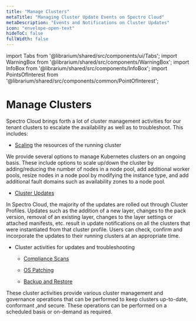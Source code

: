 ```yaml
---
title: "Manage Clusters"
metaTitle: "Managing Cluster Update Events on Spectro Cloud"
metaDescription: "Events and Notifications on Cluster Updates"
icon: "envelope-open-text"
hideToC: false
fullWidth: false
---
```


import Tabs from '@librarium/shared/src/components/ui/Tabs';
import WarningBox from '@librarium/shared/src/components/WarningBox';
import InfoBox from '@librarium/shared/src/components/InfoBox';
import PointsOfInterest from '@librarium/shared/src/components/common/PointOfInterest';





# Manage Clusters

Spectro Cloud brings forth a lot of cluster management activities for our tenant clusters to escalate the availability as well as to troubleshoot. This includes:

* [Scaling](/clusters/cluster-management/scaling) the resources of the running cluster

We provide several options to manage Kubernetes clusters on an ongoing basis. These include options to scale up/down the cluster by adding/reducing the number of nodes in a node pool, add additional worker pools, resize nodes in a node pool by modifying the instance type, and add additional fault domains such as availability zones to a node pool.

* [Cluster Updates](/clusters/cluster-management/cluster-updates)

In Spectro Cloud, the majority of the updates are rolled out through Cluster Profiles. Updates such as the addition of a new layer, changes to the pack version, removal of an existing layer, changes to the layer settings or attached manifests, etc. result in update notifications on all the clusters that were instantiated from that cluster profile.  Users can check, confirm and incorporate the updates to their running clusters at an appropriate time.

* Cluster activities for updates and troubleshooting

	* [Compliance Scans](/clusters/cluster-management/compliance-scan)

 	* [OS Patching](/clusters/cluster-management/os-patching)

 	* [Backup and Restore](/clusters/cluster-management/backup-restore) 


These cluster activities provide various cluster management and governance operations that can be performed to keep clusters up-to-date, conformant ,and secure. These operations can be performed on a scheduled basis or on-demand as required.
	
 	
